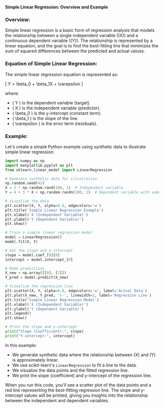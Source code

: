 **Simple Linear Regression: Overview and Example**

### Overview:

Simple linear regression is a basic form of regression analysis that models the relationship between a single independent variable (\(X\)) and a continuous dependent variable (\(Y\)). The relationship is represented by a linear equation, and the goal is to find the best-fitting line that minimizes the sum of squared differences between the predicted and actual values.

### Equation of Simple Linear Regression:

The simple linear regression equation is represented as:

\[ Y = \beta_0 + \beta_1X + \varepsilon \]

where:
- \( Y \) is the dependent variable (target).
- \( X \) is the independent variable (predictor).
- \( \beta_0 \) is the y-intercept (constant term).
- \( \beta_1 \) is the slope of the line.
- \( \varepsilon \) is the error term (residuals).

### Example:

Let's create a simple Python example using synthetic data to illustrate simple linear regression:

```python
import numpy as np
import matplotlib.pyplot as plt
from sklearn.linear_model import LinearRegression

# Generate synthetic data for illustration
np.random.seed(42)
X = 2 * np.random.rand(100, 1)  # Independent variable
Y = 4 + 3 * X + np.random.randn(100, 1)  # Dependent variable with some noise

# Visualize the data
plt.scatter(X, Y, alpha=0.8, edgecolors='w')
plt.title('Simple Linear Regression Example')
plt.xlabel('X (Independent Variable)')
plt.ylabel('Y (Dependent Variable)')
plt.show()

# Train a simple linear regression model
model = LinearRegression()
model.fit(X, Y)

# Get the slope and y-intercept
slope = model.coef_[0][0]
intercept = model.intercept_[0]

# Make predictions
X_new = np.array([[0], [2]])
Y_pred = model.predict(X_new)

# Visualize the regression line
plt.scatter(X, Y, alpha=0.8, edgecolors='w', label='Actual Data')
plt.plot(X_new, Y_pred, 'r-', linewidth=2, label='Regression Line')
plt.title('Simple Linear Regression Model')
plt.xlabel('X (Independent Variable)')
plt.ylabel('Y (Dependent Variable)')
plt.legend()
plt.show()

# Print the slope and y-intercept
print("Slope (Coefficient):", slope)
print("Y-intercept:", intercept)
```

In this example:
- We generate synthetic data where the relationship between \(X\) and \(Y\) is approximately linear.
- We use scikit-learn's `LinearRegression` to fit a line to the data.
- We visualize the data points and the fitted regression line.
- We print the slope (coefficient) and y-intercept of the regression line.

When you run this code, you'll see a scatter plot of the data points and a red line representing the best-fitting regression line. The slope and y-intercept values will be printed, giving you insights into the relationship between the independent and dependent variables.
